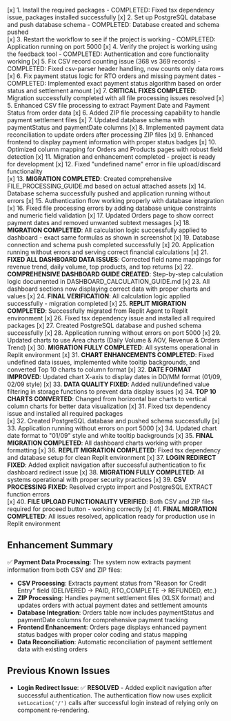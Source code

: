 [x] 1. Install the required packages - COMPLETED: Fixed tsx dependency issue, packages installed successfully
[x] 2. Set up PostgreSQL database and push database schema - COMPLETED: Database created and schema pushed  
[x] 3. Restart the workflow to see if the project is working - COMPLETED: Application running on port 5000
[x] 4. Verify the project is working using the feedback tool - COMPLETED: Authentication and core functionality working
[x] 5. Fix CSV record counting issue (368 vs 369 records) - COMPLETED: Fixed csv-parser header handling, now counts only data rows
[x] 6. Fix payment status logic for RTO orders and missing payment dates - COMPLETED: Implemented exact payment status algorithm based on order status and settlement amount
[x] 7. **CRITICAL FIXES COMPLETED**: Migration successfully completed with all file processing issues resolved
[x] 5. Enhanced CSV file processing to extract Payment Date and Payment Status from order data
[x] 6. Added ZIP file processing capability to handle payment settlement files
[x] 7. Updated database schema with paymentStatus and paymentDate columns
[x] 8. Implemented payment data reconciliation to update orders after processing ZIP files
[x] 9. Enhanced frontend to display payment information with proper status badges
[x] 10. Optimized column mapping for Orders and Products pages with robust field detection
[x] 11. Migration and enhancement completed - project is ready for development
[x] 12. Fixed "undefined name" error in file upload/discard functionality  
[x] 13. **MIGRATION COMPLETED**: Created comprehensive FILE_PROCESSING_GUIDE.md based on actual attached assets
[x] 14. Database schema successfully pushed and application running without errors
[x] 15. Authentication flow working properly with database integration
[x] 16. Fixed file processing errors by adding database unique constraints and numeric field validation
[x] 17. Updated Orders page to show correct payment dates and removed unwanted subtext messages
[x] 18. **MIGRATION COMPLETED**: All calculation logic successfully applied to dashboard - exact same formulas as shown in screenshot
[x] 19. Database connection and schema push completed successfully
[x] 20. Application running without errors and serving correct financial calculations
[x] 21. **FIXED ALL DASHBOARD DATA ISSUES**: Corrected field name mappings for revenue trend, daily volume, top products, and top returns
[x] 22. **COMPREHENSIVE DASHBOARD GUIDE CREATED**: Step-by-step calculation logic documented in DASHBOARD_CALCULATION_GUIDE.md
[x] 23. All dashboard sections now displaying correct data with proper charts and values
[x] 24. **FINAL VERIFICATION**: All calculation logic applied successfully - migration completed
[x] 25. **REPLIT MIGRATION COMPLETED**: Successfully migrated from Replit Agent to Replit environment
[x] 26. Fixed tsx dependency issue and installed all required packages
[x] 27. Created PostgreSQL database and pushed schema successfully
[x] 28. Application running without errors on port 5000
[x] 29. Updated charts to use Area charts (Daily Volume & AOV, Revenue & Orders Trend)
[x] 30. **MIGRATION FULLY COMPLETED**: All systems operational in Replit environment
[x] 31. **CHART ENHANCEMENTS COMPLETED**: Fixed undefined data issues, implemented white tooltip backgrounds, and converted Top 10 charts to column format
[x] 32. **DATE FORMAT IMPROVED**: Updated chart X-axis to display dates in DD/MM format (01/09, 02/09 style)
[x] 33. **DATA QUALITY FIXED**: Added null/undefined value filtering in storage functions to prevent data display issues
[x] 34. **TOP 10 CHARTS CONVERTED**: Changed from horizontal bar charts to vertical column charts for better data visualization
[x] 31. Fixed tsx dependency issue and installed all required packages  
[x] 32. Created PostgreSQL database and pushed schema successfully
[x] 33. Application running without errors on port 5000
[x] 34. Updated chart date format to "01/09" style and white tooltip backgrounds
[x] 35. **FINAL MIGRATION COMPLETED**: All dashboard charts working with proper formatting
[x] 36. **REPLIT MIGRATION COMPLETED**: Fixed tsx dependency and database setup for clean Replit environment
[x] 37. **LOGIN REDIRECT FIXED**: Added explicit navigation after successful authentication to fix dashboard redirect issue
[x] 38. **MIGRATION FULLY COMPLETED**: All systems operational with proper security practices
[x] 39. **CSV PROCESSING FIXED**: Resolved crypto import and PostgreSQL EXTRACT function errors  
[x] 40. **FILE UPLOAD FUNCTIONALITY VERIFIED**: Both CSV and ZIP files required for proceed button - working correctly
[x] 41. **FINAL MIGRATION COMPLETED**: All issues resolved, application ready for production use in Replit environment

## Enhancement Summary
✅ **Payment Data Processing**: The system now extracts payment information from both CSV and ZIP files:
- **CSV Processing**: Extracts payment status from "Reason for Credit Entry" field (DELIVERED → PAID, RTO_COMPLETE → REFUNDED, etc.)
- **ZIP Processing**: Handles payment settlement files (XLSX format) and updates orders with actual payment dates and settlement amounts
- **Database Integration**: Orders table now includes paymentStatus and paymentDate columns for comprehensive payment tracking
- **Frontend Enhancement**: Orders page displays enhanced payment status badges with proper color coding and status mapping
- **Data Reconciliation**: Automatic reconciliation of payment settlement data with existing orders

## Previous Known Issues
- **Login Redirect Issue**: ✅ **RESOLVED** - Added explicit navigation after successful authentication. The authentication flow now uses explicit `setLocation('/')` calls after successful login instead of relying only on component re-rendering.